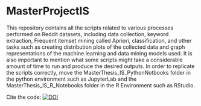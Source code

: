 # MasterProjectIS
This repository contains all the scripts related to various processes performed on Reddit datasets, including data collection, keyword extraction, Frequent itemset mining called Apriori, classification, and other tasks such as creating distribution plots of the collected data and graph representations of the machine learning and data mining models used. It is also important to mention what some scripts might take a considerable amount of time to run and produce the desired outputs.
In order to replicate the scripts correctly, move the MasterThesis_IS_PythonNotbooks folder in the python environment such as JupyterLab and the MasterThesis_IS_R_Notebooks folder in the R Environment such as RStudio.

Cite the code: [![DOI](https://zenodo.org/badge/766846119.svg)](https://zenodo.org/doi/10.5281/zenodo.13362233)
